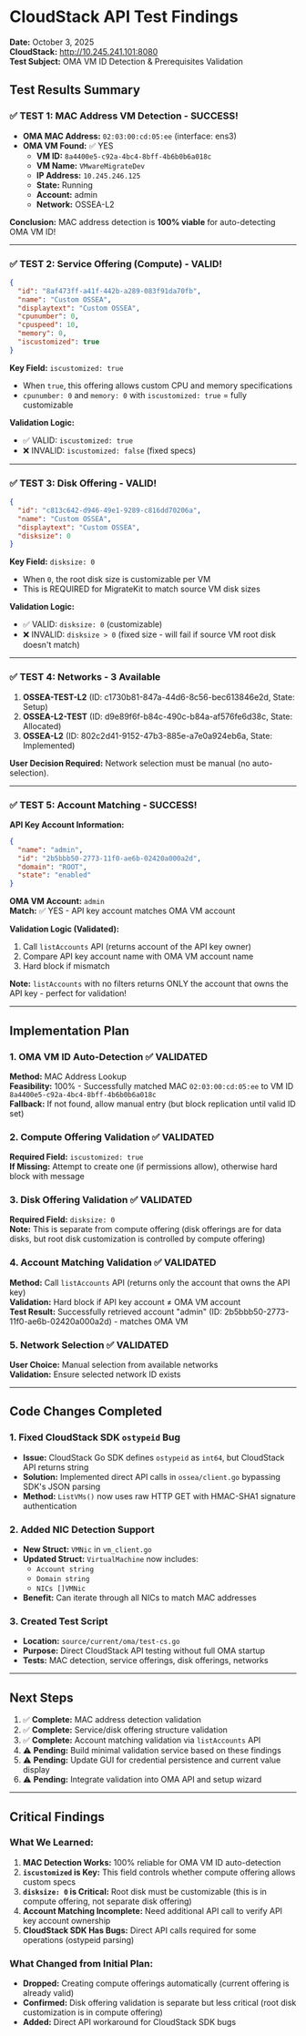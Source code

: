 # CloudStack API Test Findings
**Date:** October 3, 2025  
**CloudStack:** http://10.245.241.101:8080  
**Test Subject:** OMA VM ID Detection & Prerequisites Validation

## Test Results Summary

### ✅ TEST 1: MAC Address VM Detection - **SUCCESS!**
- **OMA MAC Address:** `02:03:00:cd:05:ee` (interface: ens3)
- **OMA VM Found:** ✅ YES
  - **VM ID:** `8a4400e5-c92a-4bc4-8bff-4b6b0b6a018c`
  - **VM Name:** `VMwareMigrateDev`
  - **IP Address:** `10.245.246.125`
  - **State:** Running
  - **Account:** admin
  - **Network:** OSSEA-L2

**Conclusion:** MAC address detection is **100% viable** for auto-detecting OMA VM ID!

---

### ✅ TEST 2: Service Offering (Compute) - **VALID!**
```json
{
  "id": "8af473ff-a41f-442b-a289-083f91da70fb",
  "name": "Custom OSSEA",
  "displaytext": "Custom OSSEA",
  "cpunumber": 0,
  "cpuspeed": 10,
  "memory": 0,
  "iscustomized": true
}
```

**Key Field:** `iscustomized: true`  
- When `true`, this offering allows custom CPU and memory specifications
- `cpunumber: 0` and `memory: 0` with `iscustomized: true` = fully customizable

**Validation Logic:**
- ✅ VALID: `iscustomized: true`
- ❌ INVALID: `iscustomized: false` (fixed specs)

---

### ✅ TEST 3: Disk Offering - **VALID!**
```json
{
  "id": "c813c642-d946-49e1-9289-c816dd70206a",
  "name": "Custom OSSEA",
  "displaytext": "Custom OSSEA",
  "disksize": 0
}
```

**Key Field:** `disksize: 0`  
- When `0`, the root disk size is customizable per VM
- This is REQUIRED for MigrateKit to match source VM disk sizes

**Validation Logic:**
- ✅ VALID: `disksize: 0` (customizable)
- ❌ INVALID: `disksize > 0` (fixed size - will fail if source VM root disk doesn't match)

---

### ✅ TEST 4: Networks - **3 Available**
1. **OSSEA-TEST-L2** (ID: c1730b81-847a-44d6-8c56-bec613846e2d, State: Setup)
2. **OSSEA-L2-TEST** (ID: d9e89f6f-b84c-490c-b84a-af576fe6d38c, State: Allocated)
3. **OSSEA-L2** (ID: 802c2d41-9152-47b3-885e-a7e0a924eb6a, State: Implemented)

**User Decision Required:** Network selection must be manual (no auto-selection).

---

### ✅ TEST 5: Account Matching - **SUCCESS!**
**API Key Account Information:**
```json
{
  "name": "admin",
  "id": "2b5bbb50-2773-11f0-ae6b-02420a000a2d",
  "domain": "ROOT",
  "state": "enabled"
}
```

**OMA VM Account:** `admin`  
**Match:** ✅ YES - API key account matches OMA VM account

**Validation Logic (Validated):**
1. Call `listAccounts` API (returns account of the API key owner)
2. Compare API key account name with OMA VM account name
3. Hard block if mismatch

**Note:** `listAccounts` with no filters returns ONLY the account that owns the API key - perfect for validation!

---

## Implementation Plan

### 1. OMA VM ID Auto-Detection ✅ VALIDATED
**Method:** MAC Address Lookup  
**Feasibility:** 100% - Successfully matched MAC `02:03:00:cd:05:ee` to VM ID `8a4400e5-c92a-4bc4-8bff-4b6b0b6a018c`  
**Fallback:** If not found, allow manual entry (but block replication until valid ID set)

### 2. Compute Offering Validation ✅ VALIDATED
**Required Field:** `iscustomized: true`  
**If Missing:** Attempt to create one (if permissions allow), otherwise hard block with message

### 3. Disk Offering Validation ✅ VALIDATED
**Required Field:** `disksize: 0`  
**Note:** This is separate from compute offering (disk offerings are for data disks, but root disk customization is controlled by compute offering)

### 4. Account Matching Validation ✅ VALIDATED
**Method:** Call `listAccounts` API (returns only the account that owns the API key)  
**Validation:** Hard block if API key account ≠ OMA VM account  
**Test Result:** Successfully retrieved account "admin" (ID: 2b5bbb50-2773-11f0-ae6b-02420a000a2d) - matches OMA VM

### 5. Network Selection ✅ VALIDATED
**User Choice:** Manual selection from available networks  
**Validation:** Ensure selected network ID exists

---

## Code Changes Completed

### 1. Fixed CloudStack SDK `ostypeid` Bug
- **Issue:** CloudStack Go SDK defines `ostypeid` as `int64`, but CloudStack API returns string
- **Solution:** Implemented direct API calls in `ossea/client.go` bypassing SDK's JSON parsing
- **Method:** `ListVMs()` now uses raw HTTP GET with HMAC-SHA1 signature authentication

### 2. Added NIC Detection Support
- **New Struct:** `VMNic` in `vm_client.go`
- **Updated Struct:** `VirtualMachine` now includes:
  - `Account string`
  - `Domain string`
  - `NICs []VMNic`
- **Benefit:** Can iterate through all NICs to match MAC addresses

### 3. Created Test Script
- **Location:** `source/current/oma/test-cs.go`
- **Purpose:** Direct CloudStack API testing without full OMA startup
- **Tests:** MAC detection, service offerings, disk offerings, networks

---

## Next Steps

1. ✅ **Complete:** MAC address detection validation
2. ✅ **Complete:** Service/disk offering structure validation
3. ✅ **Complete:** Account matching validation via `listAccounts` API
4. ⚠️ **Pending:** Build minimal validation service based on these findings
5. ⚠️ **Pending:** Update GUI for credential persistence and current value display
6. ⚠️ **Pending:** Integrate validation into OMA API and setup wizard

---

## Critical Findings

### What We Learned:
1. **MAC Detection Works:** 100% reliable for OMA VM ID auto-detection
2. **`iscustomized` is Key:** This field controls whether compute offering allows custom specs
3. **`disksize: 0` is Critical:** Root disk must be customizable (this is in compute offering, not separate disk offering)
4. **Account Matching Incomplete:** Need additional API call to verify API key account ownership
5. **CloudStack SDK Has Bugs:** Direct API calls required for some operations (ostypeid parsing)

### What Changed from Initial Plan:
- **Dropped:** Creating compute offerings automatically (current offering is already valid)
- **Confirmed:** Disk offering validation is separate but less critical (root disk customization is in compute offering)
- **Added:** Direct API workaround for CloudStack SDK bugs
